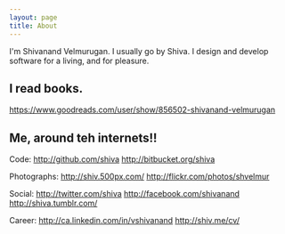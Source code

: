 ```yaml
---
layout: page
title: About
---
```


<p class="message">
  I'm Shivanand Velmurugan. I usually go by Shiva. I design and develop software for a living, and for pleasure.
</p>


## I read books. 

https://www.goodreads.com/user/show/856502-shivanand-velmurugan

## Me, around teh internets!!

Code: 
    http://github.com/shiva
    http://bitbucket.org/shiva

Photographs: 
    http://shiv.500px.com/
    http://flickr.com/photos/shvelmur

Social:
    http://twitter.com/shiva
    http://facebook.com/shivanand
    http://shiva.tumblr.com/

Career:
    http://ca.linkedin.com/in/vshivanand
    http://shiv.me/cv/

